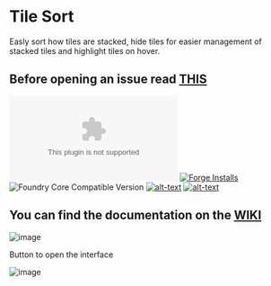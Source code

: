 # Tile Sort
Easly sort how tiles are stacked, hide tiles for easier management of stacked tiles and highlight tiles on hover.

## Before opening an issue read [THIS](https://github.com/theripper93/Levels/blob/v9/ISSUES.md)

![Latest Release Download Count](https://img.shields.io/github/downloads/theripper93/tile-sort/latest/module.zip?color=2b82fc&label=DOWNLOADS&style=for-the-badge) [![Forge Installs](https://img.shields.io/badge/dynamic/json?label=Forge%20Installs&query=package.installs&suffix=%25&url=https%3A%2F%2Fforge-vtt.com%2Fapi%2Fbazaar%2Fpackage%2Ftile-sort&colorB=03ff1c&style=for-the-badge)](https://forge-vtt.com/bazaar#package=tile-sort) ![Foundry Core Compatible Version](https://img.shields.io/badge/dynamic/json.svg?url=https%3A%2F%2Fraw.githubusercontent.com%2Ftheripper93%2Ftile-sort%2Fmain%2Fmodule.json&label=Foundry%20Version&query=$.compatibleCoreVersion&colorB=orange&style=for-the-badge) [![alt-text](https://img.shields.io/badge/-Patreon-%23ff424d?style=for-the-badge)](https://www.patreon.com/theripper93) [![alt-text](https://img.shields.io/badge/-Discord-%235662f6?style=for-the-badge)](https://discord.gg/F53gBjR97G)

## You can find the documentation on the [WIKI](https://theripper93.com/wiki/index.php/Tile_Sort)

![image](https://user-images.githubusercontent.com/1346839/162642051-05b12c15-8f63-49de-97a5-4677015121d1.png)

Button to open the interface

![image](https://user-images.githubusercontent.com/1346839/162642066-13809892-70a9-4815-ab3e-fa1d9627759a.png)
